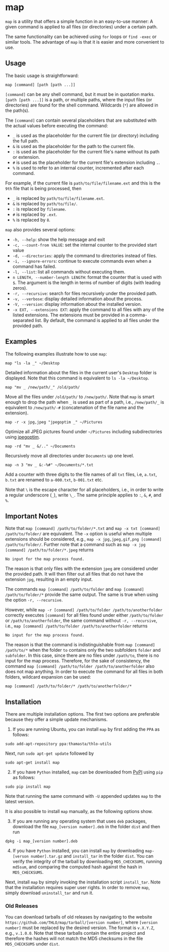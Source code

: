 # map
`map` is a utility that offers a simple function in an easy-to-use manner:
A given command is applied to all files (or directories) under a certain path.

The same functionality can be achieved using `for` loops or `find -exec` or similar tools.
The advantage of `map` is that it is easier and more convenient to use.

## Usage
The basic usage is straightforward:
```
map [command] [path [path ...]]
```
`[command]` can be any shell command, but it must be in quotation marks.
`[path [path ...]]` is a path, or multiple paths, where the input files (or directories) are found for the shell command.
Wildcards (`*`) are allowed in the path(s).

The `[command]` can contain several placeholders that are substituted with the actual values before executing the command:

* `_` is used as the placeholder for the current file (or directory) including the full path.
* `&` is used as the placeholder for the path to the current file.
* `:` is used as the placeholder for the current file's name without its path or extension.
* `#` is used as the placeholder for the current file's extension including `.`.
* `%` is used to refer to an internal counter, incremented after each command.

For example, if the current file is `path/to/file/filename.ext` and this is the `9th` file that is being processed, then
* `_` is replaced by `path/to/file/filename.ext`.
* `&` is replaced by `path/to/file/`.
* `:` is replaced by `filename`.
* `#` is replaced by `.ext`.
* `%` is replaced by `8`.

`map` also provides several options:

* `-h, --help`:         show the help message and exit
* `-c, --count-from VALUE`:   set the internal counter to the provided start value
* `-d, --directories`:  apply the command to directories instead of files.
* `-i, --ignore-errors`: continue to execute commands even when a command has failed.
* `-l, --list`:          list all commands without executing them.
* `n LENGTH, --number-length LENGTH`:
                        format the counter that is used with `$`. The argument is the length
                        in terms of number of digits (with leading zeros).
* `-r, --recursive`:    search for files recursively under the provided path.
* `-v, --verbose`:      display detailed information about the process.
* `-V, --version`:      display information about the installed version.
* `-x EXT, --extensions EXT`:
                        apply the command to all files with any of the listed extensions.
                        The extensions must be provided in a comma-separated list.
                        By default, the command is applied to all files under the provided path.

## Examples
The following examples illustrate how to use `map`:

```
map "ls -la _" ~/Desktop
```
Detailed information about the files in the current user's `Desktop` folder is displayed.
Note that this command is equivalent to `ls -la ~/Desktop`.

```
map "mv _ /new/path/_" /old/path/
```
Move all the files under `/old/path/` to `/new/path/`.
Note that `map` is smart enough to drop the path when `_` is used as part of a path, i.e.,
`/new/path/_` is equivalent to `/new/path/-#` (concatenation of the file name and the extension).


```
map -r -x jpg,jpeg "jpegoptim _" ~/Pictures
```
Optimize all JPEG pictures found under `~/Pictures` including subdirectories
using [jpegoptim](https://github.com/tjko/jpegoptim).


```
map -rd "mv _ &/.." ~/Documents
```
Recursively move all directories under `Documents` up one level.

```
map -n 3 "mv _ &:-%#" ~/Documents/*.txt
```
Add a counter with three digits to the file names of all `txt` files, i.e,
`a.txt`, `b.txt` are renamed to `a-000.txt`, `b-001.txt` etc.

Note that `\` is the escape character for all placeholders, i.e., in order to write a regular underscore (`_`), write `\_`. The same principle applies to `:`, `&`, `#`, and `%`.

## Important Notes

Note that `map [command] /path/to/folder/*.txt` and `map -x txt [command] /path/to/folder/` are equivalent.
The `-x` option is useful when multiple extensions should be considered, e.g., `map -x jpg,jpeg,gif,png [command] /path/to/folder/`.
Further note that a command such as `map -x jpg [command] /path/to/folder/*.jpeg` returns

```
No input for the map process found.
```

The reason is that only files with the extension `jpeg` are considered under the provided path.
It will then filter out all files that do not have the extension `jpg`, resulting in an empty input.

The commands `map [command] /path/to/folder` and `map [command] /path/to/folder/*` provide the same output.
The same is true when using the option `-r, --recursive`.

However, while `map -r [command] /path/to/folder /path/to/anotherfolder` correctly executes `[command]` for all
files found under either `/path/to/folder` or `/path/to/anotherfolder`, the same command without `-r, --recursive`, i.e.,
`map [command] /path/to/folder /path/to/anotherfolder` returns

```
No input for the map process found.
```
The reason is that the command is indistinguishable from `map [command] /path/to/*` when the folder `to` contains
only the two subfolders `folder` and `subfolder`. In this case, since there are no files under `/path/to`, there is
no input for the map process.
Therefore, for the sake of consistency, the command `map [command] /path/to/folder /path/to/anotherfolder` also does not
map anything.
In order to execute the command for all files in both folders, wildcard expansion can be used:
```
map [command] /path/to/folder/* /path/to/anotherfolder/*
```

## Installation

There are multiple installation options.
The first two options are preferable because they offer a simple update mechanisms.

1) If you are running Ubuntu, you can install `map` by first adding the `PPA` as follows:

```
sudo add-apt-repository ppa:thamasta/thlo-utils
```

Next, run `sudo apt-get update` followed by

```
sudo apt-get install map
```

2) If you have `Python` installed, `map` can be downloaded from [PyPI](https://pypi.python.org/) using `pip` as follows:
```
sudo pip install map
```
Note that running the same command with `-U` appended updates `map` to the latest version.

It is also possible to install `map` manually, as the following options show.

3) If you are running any operating system that uses `deb` packages, download the file `map_[version number].deb` in the folder `dist`
and then run

```
dpkg -i map_[version number].deb
```

4) If you have `Python` installed, you can install `map`
by downloading `map-[verson number].tar.gz` and `install_tar` in the folder `dist`.
You can verify the integrity of the tarball by downloading `MD5_CHECKSUMS`, running `md5sum`, and comparing the computed hash against the hash in `MD5_CHECKSUMS`.

Next, install `map` by simply invoking the installation script `install_tar`.
Note that the installation requires super user rights.
In order to remove `map`, simply download `uninstall_tar` and run it.

### Old Releases

You can download tarballs of old releases by navigating to the website
`https://github.com/THLO/map/tarball/[version number]`, where `[version number]` must be replaced by the desired version. The format is `v.X.Y.Z`, e.g., `v.1.0.0`.
Note that these tarballs contain the entire project and therefore the hashes will not match the MD5 checksums in the file `MD5_CHECKSUMS` under `dist`.
